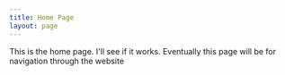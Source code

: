 ```yaml
---
title: Home Page
layout: page
---
```

This is the home page. I'll see if it works.
Eventually this page will be for navigation through the website
